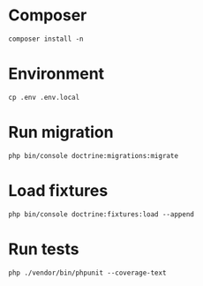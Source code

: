 # Composer
    composer install -n

# Environment
    cp .env .env.local

# Run migration
    php bin/console doctrine:migrations:migrate

# Load fixtures
    php bin/console doctrine:fixtures:load --append

# Run tests
    php ./vendor/bin/phpunit --coverage-text

